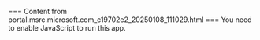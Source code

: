 === Content from portal.msrc.microsoft.com_c19702e2_20250108_111029.html ===
You need to enable JavaScript to run this app.
